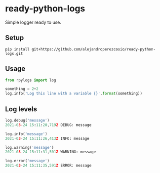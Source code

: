 # ready-python-logs
Simple logger ready to use.

## Setup

```shell
pip install git+https://github.com/alejandroperezcosio/ready-python-logs.git
```

## Usage
```python
from rpylogs import log

something = 2+2
log.info('Log this line with a variable {}'.format(something))
```

## Log levels
```python
log.debug('message')
2021-03-24 15:11:20,719Z DEBUG: message

log.info('message')
2021-03-24 15:11:26,413Z INFO: message

log.warning('message')
2021-03-24 15:11:31,501Z WARNING: message

log.error('message')
2021-03-24 15:11:35,591Z ERROR: message
```